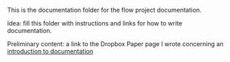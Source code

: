 This is the documentation folder for the flow project documentation.

Idea: fill this folder with instructions and links for 
how to write documentation.

Preliminary content: a link to the Dropbox Paper page
I wrote concerning an [introduction to documentation](https://paper.dropbox.com/doc/introduction-to-documentation-K4b8Bm3ukikqaKx7LAU9w)
